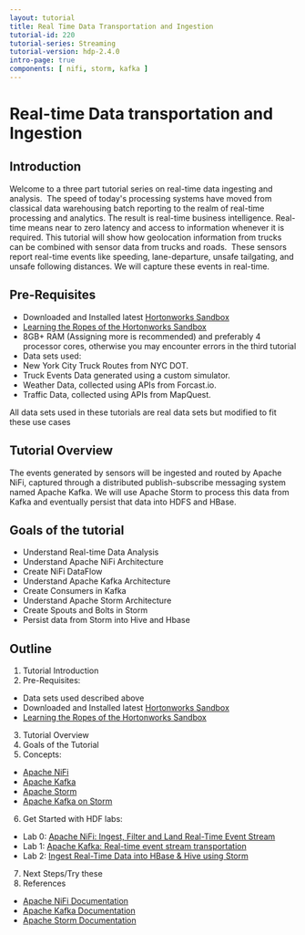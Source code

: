 ```yaml
---
layout: tutorial
title: Real Time Data Transportation and Ingestion
tutorial-id: 220
tutorial-series: Streaming
tutorial-version: hdp-2.4.0
intro-page: true
components: [ nifi, storm, kafka ]
---
```



# Real-time Data transportation and Ingestion

## Introduction

Welcome to a three part tutorial series on real-time data ingesting and analysis.  The speed of today's processing systems have moved from classical data warehousing batch reporting to the realm of real-time processing and analytics. The result is real-time business intelligence. Real-time means near to zero latency and access to information whenever it is required. This tutorial will show how geolocation information from trucks can be combined with sensor data from trucks and roads.  These sensors report real-time events like speeding, lane-departure, unsafe tailgating, and unsafe following distances. We will capture these events in real-time.

## Pre-Requisites

*  Downloaded and Installed latest [Hortonworks Sandbox](http://hortonworks.com/products/hortonworks-sandbox/#install)
*  [Learning the Ropes of the Hortonworks Sandbox](http://hortonworks.com/hadoop-tutorial/learning-the-ropes-of-the-hortonworks-sandbox/)
*   8GB+ RAM (Assigning more is recommended) and preferably 4 processor cores, otherwise you may encounter errors in the third tutorial
*   Data sets used:
  *   New York City Truck Routes from NYC DOT.
  *   Truck Events Data generated using a custom simulator.
  *   Weather Data, collected using APIs from Forcast.io.
  *   Traffic Data, collected using APIs from MapQuest.

All data sets used in these tutorials are real data sets but modified to fit these use cases

## Tutorial Overview

The events generated by sensors will be ingested and routed by Apache NiFi, captured through a distributed publish-subscribe messaging system named Apache Kafka. We will use Apache Storm to process this data from Kafka and eventually persist that data into HDFS and HBase.

## Goals of the tutorial

*   Understand Real-time Data Analysis
*   Understand Apache NiFi Architecture
*   Create NiFi DataFlow
*   Understand Apache Kafka Architecture
*   Create Consumers in Kafka
*   Understand Apache Storm Architecture
*   Create Spouts and Bolts in Storm
*   Persist data from Storm into Hive and Hbase

## Outline

1.  Tutorial Introduction
2.  Pre-Requisites:
  -  Data sets used described above
  -  Downloaded and Installed latest [Hortonworks Sandbox](http://hortonworks.com/products/hortonworks-sandbox/#install)
  -  [Learning the Ropes of the Hortonworks Sandbox](http://hortonworks.com/hadoop-tutorial/learning-the-ropes-of-the-hortonworks-sandbox/)
3.  Tutorial Overview
4.  Goals of the Tutorial
5.  Concepts:
  -  [Apache NiFi](http://hortonworks.com/hadoop-tutorial/realtime-event-processing-nifi-kafka-storm/#section_2)
  -  [Apache Kafka](http://hortonworks.com/hadoop-tutorial/realtime-event-processing-nifi-kafka-storm/#section_2)
  -  [Apache Storm](http://hortonworks.com/hadoop-tutorial/realtime-event-processing-nifi-kafka-storm/#section_2)
  -  [Apache Kafka on Storm](http://hortonworks.com/hadoop-tutorial/realtime-event-processing-nifi-kafka-storm/#section_2)
6.  Get Started with HDF labs:
  - Lab 0: [Apache NiFi: Ingest, Filter and Land Real-Time Event Stream](http://hortonworks.com/hadoop-tutorial/realtime-event-processing-nifi-kafka-storm/#section_3)
  - Lab 1: [Apache Kafka: Real-time event stream transportation](http://hortonworks.com/hadoop-tutorial/realtime-event-processing-nifi-kafka-storm/#section_4)
  - Lab 2: [Ingest Real-Time Data into HBase & Hive using Storm](http://hortonworks.com/hadoop-tutorial/realtime-event-processing-nifi-kafka-storm/#section_5)
7.  Next Steps/Try these
8.  References
  -  [Apache NiFi Documentation](https://nifi.apache.org/docs.html)
  -  [Apache Kafka Documentation](http://kafka.apache.org/documentation.html)
  -  [Apache Storm Documentation](http://storm.apache.org/releases/1.0.0/index.html)
